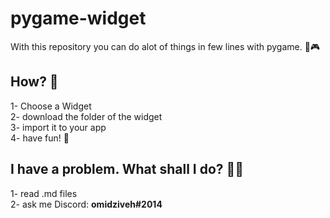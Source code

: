 # pygame-widget

With this repository you can do alot of things in few lines with pygame. 🐍🎮

## How? 🤔
1- Choose a Widget
<br>
2- download the folder of the widget
<br>
3- import it to your app
<br>
4- have fun! 🥳
<br>

## I have a problem. What shall I do? 🙋‍♂️
1- read .md files
<br>
2- ask me Discord: **omidziveh#2014**

